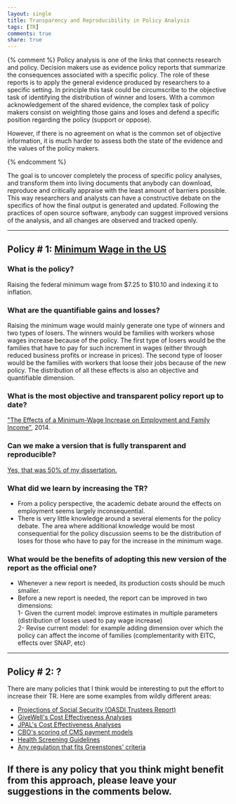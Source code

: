 ```yaml
---
layout: single
title: Transparency and Reproducibility in Policy Analysis
tags: [TR]
comments: true
share: true
---
```


{% comment %}
Policy analysis is one of the links that connects research and policy. Decision makers use as evidence policy reports that summarize the consequences associated with a specific policy. The role of these reports is to apply the general evidence produced by researchers to a specific setting. In principle this task could be circumscribe to the objective task of identifying the distribution of winner and losers. With a common acknowledgement of the shared evidence, the complex task of policy makers consist on weighting those gains and loses and defend a specific position regarding the policy (support or oppose). 

However, if there is no agreement on what is the common set of objective information, it is much harder to assess both the state of the evidence and the values of the policy makers. 

{% endcomment %}


The goal is to uncover completely the process of specific policy analyses, and transform them into living documents that anybody can download, reproduce and critically appraise with the least amount of barriers possible. This way researchers and analysts can have a constructive debate on the specifics of how the final output is generated and updated. Following the practices of open source software, anybody can suggest improved versions of the analysis, and all changes are observed and tracked openly. 

---  

## Policy \# 1: [Minimum Wage in the US](https://rpubs.com/fhoces/dd_cbo_test1)  

### What is the policy?  
Raising the federal minimum wage from $7.25 to $10.10 and indexing it to inflation. 

### What are the quantifiable gains and losses?
Raising the minimum wage would mainly generate one type of winners and two types of losers. The winners would be families with workers whose wages increase because of the policy. The first type of losers would be the families that have to pay for such increment in wages (either through reduced business profits or increase in prices). The second type of looser would be the families with workers that loose their jobs because of the new policy. The distribution of all these effects is also an objective and quantifiable dimension. 

### What is the most objective and transparent policy report up to date?  
["The Effects of a Minimum-Wage Increase on Employment and Family Income"](https://www.cbo.gov/publication/44995), 2014.

### Can we make a version that is fully transparent and reproducible? 
[Yes, that was 50% of my dissertation.](https://rpubs.com/fhoces/dd_cbo_test1)

### What did we learn by increasing the TR? 
- From a policy perspective, the academic debate around the effects on employment seems largely inconsequential.   
- There is very little knowledge around a several elements for the policy debate. The area where additional knowledge would be most consequential for the policy discussion seems to be the distribution of loses for those who have to pay for the increase in the minimum wage.   

### What would be the benefits of adopting this new version of the report as the official one?
-  Whenever a new report is needed, its production costs should be much smaller. 
-  Before a new report is needed, the report can be improved in two dimensions:  
  1- Given the current model: improve estimates in multiple parameters (distribution of losses used to pay wage increase)   
  2- Revise current model: for example adding dimension over which the policy can affect the income of families (complementarity with EITC, effects over SNAP, etc)


---    

## Policy \# 2: ?  

There are many policies that I think would be interesting to put the effort to increase their TR. 
Here are some examples from wildly different areas:
 - [Projections of Social Security (OASDI Trustees Report)](https://www.ssa.gov/OACT/tr/2015/index.html)  
 - [GiveWell's Cost Effectiveness Analyses](http://www.givewell.org/how-we-work/our-criteria/cost-effectiveness/cost-effectiveness-models)  
 - [JPAL's  Cost Effectiveness Analyses](https://www.povertyactionlab.org/research-resources/cost-effectiveness)   
 - [CBO's scoring of CMS payment models](http://www.modernhealthcare.com/article/20160907/NEWS/160909934?CSAuthResp=1%3A1473623767291245%3A241396%3A1024%3A24%3Aapproved%3A455163CA487F7EF73B5938F8D35CACA0)  
 - [Health Screening Guidelines](http://jamanetwork.com/journals/jama/fullarticle/2529493)  
 - [Any regulation that fits Greenstones' criteria](http://www.tobinproject.org/sites/tobinproject.org/files/assets/New_Perspectives_Ch5_Greenstone.pdf)  
 
**If there is any policy that you think might benefit from this approach, please leave your suggestions in the comments below.** 
---

